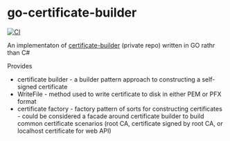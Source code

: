 # go-certificate-builder

[![CI](https://github.com/tsmoreland/go-certificate-builder/actions/workflows/ci.yml/badge.svg)](https://github.com/tsmoreland/go-certificate-builder/actions/workflows/ci.yml)

An implementaton of [certificate-builder](https://github.com/tsmoreland/certificate-builder) (private repo) written in GO rathr than C#

Provides
- certificate builder - a builder pattern approach to constructing a self-signed certificate
- WriteFile - method used to write certificate to disk in either PEM or PFX format
- certificate factory - factory pattern of sorts for constructing certificates - could be considered a facade around certificate builder to build common certificate scenarios (root CA, certificate signed by root CA, or localhost certificate for web API)
